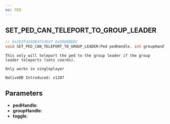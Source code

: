 ```yaml
---
ns: PED
---
```

## SET_PED_CAN_TELEPORT_TO_GROUP_LEADER

```c
// 0x2E2F4240B3F24647 0xD0D8BDBC
void SET_PED_CAN_TELEPORT_TO_GROUP_LEADER(Ped pedHandle, int groupHandle, BOOL toggle);
```

```
This only will teleport the ped to the group leader if the group leader teleports (sets coords).

Only works in singleplayer

NativeDB Introduced: v1207
```

## Parameters
* **pedHandle**:
* **groupHandle**:
* **toggle**:
